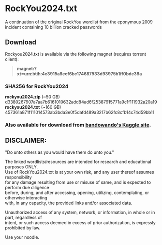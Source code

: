 
# RockYou2024.txt
A continuation of the original RockYou wordlist from the eponymous 2009 incident containing 10 billion cracked passwords

## Download

Rockyou2024.txt is available via the following magnet (requires torrent client): 

> **magnet:?xt=urn:btih:4e3915a8ecf6bc174687533d93975b1ff0bde38a**

### SHA256 for RockYou2024

**rockyou2024.zip** (~50 GB) <br>
    d3380267907a7aa7b6161010632add84ad6f25387915771a9c1f111932a20a19<br>
**rockyou2024.txt** (~160 GB) <br>
    457361a871f111014573ab3bda3e0f5dafd489a3217b62fc8cfb14c74d59bb11

### Also available for download from [bandowando's Kaggle site](https://kaggle.com/datasets/bwandowando/common-password-list-rockyou2024-txt "bwandowando@Kaggle").

## DISCLAIMER:

"Do unto others as you would have them do unto you."

The linked wordlists/resources are intended for research and educational purposes ONLY.<br>
Use of RockYou2024.txt is at your own risk, and any user thereof assumes responsibility<br>
for any damage resulting from use or misuse of same, and is expected to perform due diligence<br>
before, during, and after accessing, opening, utilizing, contemplating, or otherwise interacting<br>
with, in any capacity, the provided links and/or associated data.<br>

Unauthorized access of any system, network, or information, in whole or in part, regardless of<br>
intent, or such access deemed in excess of prior authorization, is expressly prohibited by law.<br>

Use your noodle.
